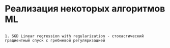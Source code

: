 # Реализация некоторых алгоритмов ML

## 
`1. SGD Linear regression with regularization - стохастический градиентный спуск с гребневой регуляризацией`
